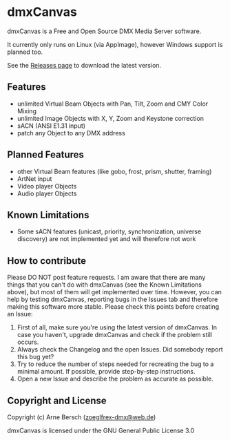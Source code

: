 # dmxCanvas
dmxCanvas is a Free and Open Source DMX Media Server software.

It currently only runs on Linux (via AppImage), however Windows support is planned too.

See the [Releases page](https://github.com/arneBersch/dmxCanvas/releases/) to download the latest version.

## Features
* unlimited Virtual Beam Objects with Pan, Tilt, Zoom and CMY Color Mixing
* unlimited Image Objects with X, Y, Zoom and Keystone correction
* sACN (ANSI E1.31 input)
* patch any Object to any DMX address

## Planned Features
* other Virtual Beam features (like gobo, frost, prism, shutter, framing)
* ArtNet input
* Video player Objects
* Audio player Objects

## Known Limitations
* Some sACN features (unicast, priority, synchronization, universe discovery) are not implemented yet and will therefore not work

## How to contribute
Please DO NOT post feature requests.
I am aware that there are many things that you can't do with dmxCanvas (see the Known Limitations above), but most of them will get implemented over time.
However, you can help by testing dmxCanvas, reporting bugs in the Issues tab and therefore making this software more stable.
Please check this points before creating an Issue:
1. First of all, make sure you're using the latest version of dmxCanvas.
    In case you haven't, upgrade dmxCanvas and check if the problem still occurs.
2. Always check the Changelog and the open Issues.
    Did somebody report this bug yet? 
3. Try to reduce the number of steps needed for recreating the bug to a minimal amount.
    If possible, provide step-by-step instructions.
4. Open a new Issue and describe the problem as accurate as possible.

## Copyright and License
Copyright (c) Arne Bersch (zoeglfrex-dmx@web.de)

dmxCanvas is licensed under the GNU General Public License 3.0

